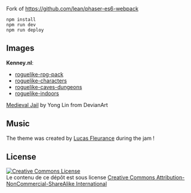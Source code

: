 Fork of https://github.com/lean/phaser-es6-webpack

    npm install
    npm run dev
    npm run deploy

## Images

**Kenney.nl**:
- [roguelike-rpg-pack](http://kenney.nl/assets/roguelike-rpg-pack)
- [roguelike-characters](http://kenney.nl/assets/roguelike-characters)
- [roguelike-caves-dungeons](http://kenney.nl/assets/roguelike-caves-dungeons)
- [roguelike-indoors](http://kenney.nl/assets/roguelike-indoors)

[Medieval Jail](https://yonglin.deviantart.com/art/Medieval-Jail-370750461) by Yong Lin from DevianArt


## Music

The theme was created by [Lucas Fleurance](https://globalgamejam.org/users/lucasfleur) during the jam !


## License

<a rel="license" href="http://creativecommons.org/licenses/by-nc-sa/4.0/"><img alt="Creative Commons License" style="border-width:0" src="https://i.creativecommons.org/l/by-nc-sa/4.0/88x31.png" /></a><br />Le contenu de ce dépôt est sous license <a rel="license" href="http://creativecommons.org/licenses/by/4.0/">Creative Commons Attribution-NonCommercial-ShareAlike  International</a>

